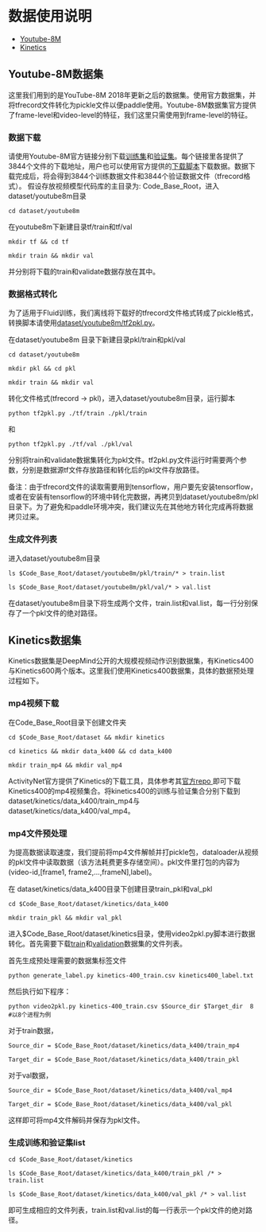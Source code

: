 # 数据使用说明

- [Youtube-8M](#Youtube-8M数据集)
- [Kinetics](#Kinetics数据集)

## Youtube-8M数据集
这里我们用到的是YouTube-8M 2018年更新之后的数据集。使用官方数据集，并将tfrecord文件转化为pickle文件以便paddle使用。Youtube-8M数据集官方提供了frame-level和video-level的特征，我们这里只需使用到frame-level的特征。

### 数据下载
请使用Youtube-8M官方链接分别下载[训练集](http://us.data.yt8m.org/2/frame/train/index.html)和[验证集](http://us.data.yt8m.org/2/frame/validate/index.html)。每个链接里各提供了3844个文件的下载地址，用户也可以使用官方提供的[下载脚本](https://research.google.com/youtube8m/download.html)下载数据。数据下载完成后，将会得到3844个训练数据文件和3844个验证数据文件（tfrecord格式）。
假设存放视频模型代码库的主目录为: Code\_Base\_Root，进入dataset/youtube8m目录

    cd dataset/youtube8m

在youtube8m下新建目录tf/train和tf/val

    mkdir tf && cd tf

    mkdir train && mkdir val

并分别将下载的train和validate数据存放在其中。

### 数据格式转化

为了适用于Fluid训练，我们离线将下载好的tfrecord文件格式转成了pickle格式，转换脚本请使用[dataset/youtube8m/tf2pkl.py](./youtube8m/tf2pkl.py)。

在dataset/youtube8m 目录下新建目录pkl/train和pkl/val

    cd dataset/youtube8m

    mkdir pkl && cd pkl

    mkdir train && mkdir val


转化文件格式(tfrecord -> pkl)，进入dataset/youtube8m目录，运行脚本

    python tf2pkl.py ./tf/train ./pkl/train

和

    python tf2pkl.py ./tf/val ./pkl/val

分别将train和validate数据集转化为pkl文件。tf2pkl.py文件运行时需要两个参数，分别是数据源tf文件存放路径和转化后的pkl文件存放路径。

备注：由于tfrecord文件的读取需要用到tensorflow，用户要先安装tensorflow，或者在安装有tensorflow的环境中转化完数据，再拷贝到dataset/youtube8m/pkl目录下。为了避免和paddle环境冲突，我们建议先在其他地方转化完成再将数据拷贝过来。

### 生成文件列表

进入dataset/youtube8m目录

    ls $Code_Base_Root/dataset/youtube8m/pkl/train/* > train.list

    ls $Code_Base_Root/dataset/youtube8m/pkl/val/* > val.list

在dataset/youtube8m目录下将生成两个文件，train.list和val.list，每一行分别保存了一个pkl文件的绝对路径。

## Kinetics数据集

Kinetics数据集是DeepMind公开的大规模视频动作识别数据集，有Kinetics400与Kinetics600两个版本。这里我们使用Kinetics400数据集，具体的数据预处理过程如下。

### mp4视频下载
在Code\_Base\_Root目录下创建文件夹

    cd $Code_Base_Root/dataset && mkdir kinetics

    cd kinetics && mkdir data_k400 && cd data_k400

    mkdir train_mp4 && mkdir val_mp4

ActivityNet官方提供了Kinetics的下载工具，具体参考其[官方repo ](https://github.com/activitynet/ActivityNet/tree/master/Crawler/Kinetics)即可下载Kinetics400的mp4视频集合。将kinetics400的训练与验证集合分别下载到dataset/kinetics/data\_k400/train\_mp4与dataset/kinetics/data\_k400/val\_mp4。

### mp4文件预处理

为提高数据读取速度，我们提前将mp4文件解帧并打pickle包，dataloader从视频的pkl文件中读取数据（该方法耗费更多存储空间）。pkl文件里打包的内容为(video-id,[frame1, frame2,...,frameN],label)。

在 dataset/kinetics/data\_k400目录下创建目录train\_pkl和val\_pkl

    cd $Code_Base_Root/dataset/kinetics/data_k400

    mkdir train_pkl && mkdir val_pkl

进入$Code\_Base\_Root/dataset/kinetics目录，使用video2pkl.py脚本进行数据转化。首先需要下载[train](https://github.com/activitynet/ActivityNet/tree/master/Crawler/Kinetics/data/kinetics-400_train.csv)和[validation](https://github.com/activitynet/ActivityNet/tree/master/Crawler/Kinetics/data/kinetics-400_val.csv)数据集的文件列表。

首先生成预处理需要的数据集标签文件

    python generate_label.py kinetics-400_train.csv kinetics400_label.txt

然后执行如下程序：

    python video2pkl.py kinetics-400_train.csv $Source_dir $Target_dir  8 #以8个进程为例

对于train数据，

    Source_dir = $Code_Base_Root/dataset/kinetics/data_k400/train_mp4

    Target_dir = $Code_Base_Root/dataset/kinetics/data_k400/train_pkl

对于val数据，

    Source_dir = $Code_Base_Root/dataset/kinetics/data_k400/val_mp4

    Target_dir = $Code_Base_Root/dataset/kinetics/data_k400/val_pkl

这样即可将mp4文件解码并保存为pkl文件。

### 生成训练和验证集list

    cd $Code_Base_Root/dataset/kinetics

    ls $Code_Base_Root/dataset/kinetics/data_k400/train_pkl /* > train.list

    ls $Code_Base_Root/dataset/kinetics/data_k400/val_pkl /* > val.list


即可生成相应的文件列表，train.list和val.list的每一行表示一个pkl文件的绝对路径。

